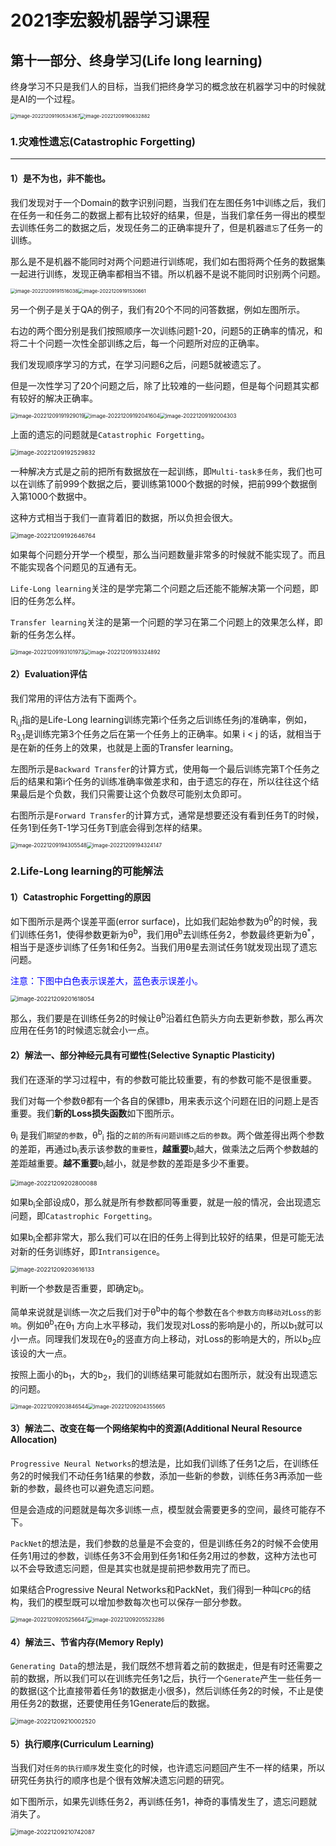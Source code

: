 # 2021李宏毅机器学习课程

## 第十一部分、终身学习(Life long learning)

终身学习不只是我们人的目标，当我们把终身学习的概念放在机器学习中的时候就是AI的一个过程。

<img src="../images/image-20221209190534367.png" alt="image-20221209190534367" style="zoom:55%;" /><img src="../images/image-20221209190632882.png" alt="image-20221209190632882" style="zoom:55%;" />

### 1.灾难性遗忘(Catastrophic Forgetting)

***

#### 1）是不为也，非不能也。

我们发现对于一个Domain的数字识别问题，当我们在左图任务1中训练之后，我们在任务一和任务二的数据上都有比较好的结果，但是，当我们拿任务一得出的模型去训练任务二的数据之后，发现任务二的正确率提升了，但是机器`遗忘`了任务一的训练。

那么是不是机器不能同时对两个问题进行训练呢，我们如右图将两个任务的数据集一起进行训练，发现正确率都相当不错。所以机器不是说不能同时识别两个问题。

<img src="../images/image-20221209191516038.png" alt="image-20221209191516038" style="zoom:55%;" /><img src="../images/image-20221209191530661.png" alt="image-20221209191530661" style="zoom:55%;" />

另一个例子是关于QA的例子，我们有20个不同的问答数据，例如左图所示。

右边的两个图分别是我们按照顺序一次训练问题1-20，问题5的正确率的情况，和将二十个问题一次性全部训练之后，每一个问题所对应的正确率。

我们发现顺序学习的方式，在学习问题6之后，问题5就被遗忘了。

但是一次性学习了20个问题之后，除了比较难的一些问题，但是每个问题其实都有较好的解决正确率。

<img src="../images/image-20221209191929019.png" alt="image-20221209191929019" style="zoom:60%;" /><img src="../images/image-20221209192041604.png" alt="image-20221209192041604" style="zoom:60%;" /><img src="../images/image-20221209192004303.png" alt="image-20221209192004303" style="zoom:60%;" />

上面的遗忘的问题就是`Catastrophic Forgetting`。

<img src="../images/image-20221209192529832.png" alt="image-20221209192529832" style="margin-left:0px;zoom:67%;" />

一种解决方式是之前的把所有数据放在一起训练，即`Multi-task多任务`，我们也可以在训练了前999个数据之后，要训练第1000个数据的时候，把前999个数据倒入第1000个数据中。

这种方式相当于我们一直背着旧的数据，所以负担会很大。

<img src="../images/image-20221209192646764.png" alt="image-20221209192646764" style="zoom:67%;" />

如果每个问题分开学一个模型，那么当问题数量非常多的时候就不能实现了。而且不能实现各个问题见的互通有无。

`Life-Long learning`关注的是学完第二个问题之后还能不能解决第一个问题，即旧的任务怎么样。

`Transfer learning`关注的是第一个问题的学习在第二个问题上的效果怎么样，即新的任务怎么样。

<img src="../images/image-20221209193101973.png" alt="image-20221209193101973" style="zoom:60%;" /><img src="../images/image-20221209193324892.png" alt="image-20221209193324892" style="zoom:60%;" />

#### 2）Evaluation评估

我们常用的评估方法有下面两个。

R<sub>i,j</sub>指的是Life-Long learning训练完第i个任务之后训练任务j的准确率，例如，R<sub>3,1</sub>是训练完第3个任务之后在第一个任务上的正确率。如果 i < j 的话，就相当于是在新的任务上的效果，也就是上面的Transfer learning。

左图所示是`Backward Transfer`的计算方式，使用每一个最后训练完第T个任务之后的结果和第i个任务的训练准确率做差求和，由于遗忘的存在，所以往往这个结果最后是个负数，我们只需要让这个负数尽可能别太负即可。

右图所示是`Forward Transfer`的计算方式，通常是想要还没有看到任务T的时候，任务1到任务T-1学习任务T到底会得到怎样的结果。

<img src="../images/image-20221209194305548.png" alt="image-20221209194305548" style="zoom:60%;" /><img src="../images/image-20221209194324147.png" alt="image-20221209194324147" style="zoom:60%;" />

### 2.Life-Long learning的可能解法

#### 1）Catastrophic Forgetting的原因

如下图所示是两个误差平面(error surface)，比如我们起始参数为θ<sup>0</sup>的时候，我们训练任务1，使得参数更新为θ<sup>b</sup>，我们用θ<sup>b</sup>去训练任务2，参数最终更新为θ<sup>*</sup>，相当于是逐步训练了任务1和任务2。当我们用θ星去测试任务1就发现出现了遗忘问题。

<font color="blue">注意：下图中白色表示误差大，蓝色表示误差小。</font>

<img src="../images/image-20221209201618054.png" alt="image-20221209201618054" style="zoom:67%;" />

那么，我们要是在训练任务2的时候让θ<sup>b</sup>沿着红色箭头方向去更新参数，那么再次应用在任务1的时候遗忘就会小一点。

#### 2）解法一、部分神经元具有可塑性(Selective Synaptic Plasticity)

我们在逐渐的学习过程中，有的参数可能比较重要，有的参数可能不是很重要。

我们对每一个参数θ都有一个各自的保镖b，用来表示这个问题在旧的问题上是否重要。我们**新的Loss损失函数**如下图所示。

θ<sub>i</sub> 是我们`期望的参数`，θ<sup>b</sup><sub>i</sub> 指的`之前的所有问题训练之后的参数`。两个做差得出两个参数的差距，再通过b<sub>i</sub>表示该参数的`重要性`，**越重要**b<sub>i</sub>越大，做乘法之后两个参数越的差距越重要。**越不重要**b<sub>i</sub>越小，就是参数的差距是多少不重要。

<img src="../images/image-20221209202800088.png" alt="image-20221209202800088" style="zoom:67%;" />

如果b<sub>i</sub>全部设成0，那么就是所有参数都同等重要，就是一般的情况，会出现遗忘问题，即`Catastrophic Forgetting`。

如果b<sub>i</sub>全都非常大，那么我们可以在旧的任务上得到比较好的结果，但是可能无法对新的任务训练好，即`Intransigence`。

<img src="../images/image-20221209203616133.png" alt="image-20221209203616133" style="zoom:67%;" />

判断一个参数是否重要，即确定b<sub>i</sub>。

简单来说就是训练一次之后我们对于θ<sup>b</sup>中的每个参数在`各个参数方向移动对Loss的影响`。例如θ<sup>b</sup><sub>1</sub>在θ<sub>1</sub> 方向上水平移动，我们发现对Loss的影响是小的，所以b<sub>1</sub>就可以小一点。同理我们发现在θ<sub>2</sub>的竖直方向上移动，对Loss的影响是大的，所以b<sub>2</sub>应该设的大一点。   

按照上面小的b<sub>1</sub>，大的b<sub>2</sub>，我们的训练结果可能就如右图所示，就没有出现遗忘的问题。

<img src="../images/image-20221209203846544.png" alt="image-20221209203846544" style="zoom:60%;" /><img src="../images/image-20221209204355665.png" alt="image-20221209204355665" style="zoom:60%;" />

#### 3）解法二、改变在每一个网络架构中的资源(Additional Neural Resource Allocation)

`Progressive Neural Networks`的想法是，比如我们训练了任务1之后，在训练任务2的时候我们不动任务1结果的参数，添加一些新的参数，训练任务3再添加一些新的参数，最终也可以避免遗忘问题。

但是会造成的问题就是每次多训练一点，模型就会需要更多的空间，最终可能存不下。

`PackNet`的想法是，我们参数的总量是不会变的，但是训练任务2的时候不会使用任务1用过的参数，训练任务3不会用到任务1和任务2用过的参数，这种方法也可以不会导致遗忘问题，但是其实也就是提前把参数用完了而已。

如果结合Progressive Neural Networks和PackNet，我们得到一种叫`CPG`的结构，我们的模型既可以增加参数每次也可以保存一部分参数。

<img src="../images/image-20221209205256647.png" alt="image-20221209205256647" style="zoom:60%;" /><img src="../images/image-20221209205523286.png" alt="image-20221209205523286" style="zoom:60%;" />

#### 4）解法三、节省内存(Memory Reply)

`Generating Data`的想法是，我们既然不想背着之前的数据走，但是有时还需要之前的数据，所以我们可以在训练完任务1之后，执行一个`Generate`产生一些任务一的数据(这个比直接带着任务1的数据走小很多)，然后训练任务2的时候，不止是使用任务2的数据，还要使用任务1Generate后的数据。

<img src="../images/image-20221209210002520.png" alt="image-20221209210002520" style="zoom:67%;" />

#### 5）执行顺序(Curriculum Learning)

当我们对`任务的执行顺序`发生变化的时候，也许遗忘问题回产生不一样的结果，所以研究任务执行的顺序也是个很有效解决遗忘问题的研究。

如下图所示，如果先训练任务2，再训练任务1，神奇的事情发生了，遗忘问题就消失了。

<img src="../images/image-20221209210742087.png" alt="image-20221209210742087" style="zoom:67%;" />
